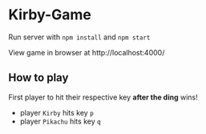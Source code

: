 # Kirby-Game

Run server with `npm install` and `npm start`

View game in browser at http://localhost:4000/


## How to play
First player to hit their respective key **after the ding** wins!
- player `Kirby` hits key `p`
- player `Pikachu` hits key `q`


